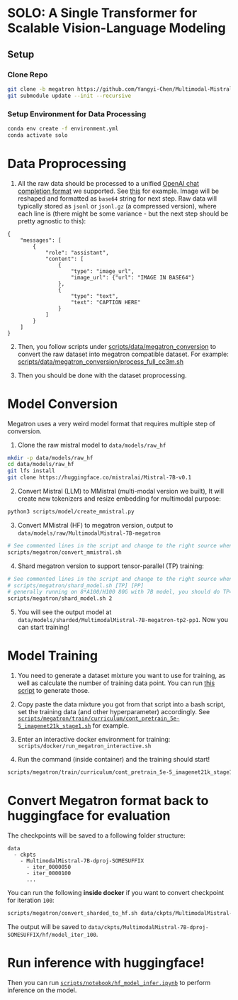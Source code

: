 # SOLO: A Single Transformer for Scalable Vision-Language Modeling

## Setup

### Clone Repo

```bash
git clone -b megatron https://github.com/Yangyi-Chen/Multimodal-Mistral
git submodule update --init --recursive
```

### Setup Environment for Data Processing

```bash
conda env create -f environment.yml
conda activate solo
```

# Data Proprocessing

1. All the raw data should be processed to a unified [OpenAI chat completion format](https://platform.openai.com/docs/api-reference/chat) we supported. See [this](scripts/data/cc3m/process_llava_cc3m.py) for example.
Image will be reshaped and formatted as `base64` string for next step. Raw data will typically stored as `jsonl` or `jsonl.gz` (a compressed version), where each line is (there might be some variance - but the next step should be pretty agnostic to this):

```
{
    "messages": [
        {
            "role": "assistant",
            "content": [
                {
                    "type": "image_url",
                    "image_url": {"url": "IMAGE IN BASE64"}
                },
                {
                    "type": "text",
                    "text": "CAPTION HERE"
                }
            ]
        }
    ]
}
```

2. Then, you follow scripts under [scripts/data/megatron_conversion](scripts/data/megatron_conversion) to convert the raw dataset into megatron compatible dataset. For example: [scripts/data/megatron_conversion/process_full_cc3m.sh](scripts/data/megatron_conversion/process_full_cc3m.sh)

3. Then you should be done with the dataset proprocessing.


# Model Conversion

Megatron uses a very weird model format that requires multiple step of conversion.

1. Clone the raw mistral model to `data/models/raw_hf`

```bash
mkdir -p data/models/raw_hf
cd data/models/raw_hf
git lfs install
git clone https://huggingface.co/mistralai/Mistral-7B-v0.1
```

2. Convert Mistral (LLM) to MMistral (multi-modal version we built), It will create new tokenizers and resize embedding for multimodal purpose:
```bash
python3 scripts/model/create_mmistral.py
```


3. Convert MMistral (HF) to megatron version, output to `data/models/raw/MultimodalMistral-7B-megatron`
```bash
# See commented lines in the script and change to the right source when necessary
scripts/megatron/convert_mmistral.sh
```

4. Shard megatron version to support tensor-parallel (TP) training:
```bash
# See commented lines in the script and change to the right source when necessary
# scripts/megatron/shard_model.sh [TP] [PP]
# generally running on 8*A100/H100 80G with 7B model, you should do TP=2:
scripts/megatron/shard_model.sh 2
```

5. You will see the output model at `data/models/sharded/MultimodalMistral-7B-megatron-tp2-pp1`. Now you can start training!

# Model Training

1. You need to generate a dataset mixture you want to use for training, as well as calculate the number of training data point. 
You can run [this script](scripts/notebook/analyze_tokens.ipynb) to generate those.

2. Copy paste the data mixture you got from that script into a bash script, set the training data (and other hyperparameter) accordingly. See [`scripts/megatron/train/curriculum/cont_pretrain_5e-5_imagenet21k_stage1.sh`](scripts/megatron/train/curriculum/cont_pretrain_5e-5_imagenet21k_stage1.sh) for example.

3. Enter an interactive docker environment for training: `scripts/docker/run_megatron_interactive.sh`

4. Run the command (inside container) and the training should start!

```bash
scripts/megatron/train/curriculum/cont_pretrain_5e-5_imagenet21k_stage1.sh
```

# Convert Megatron format back to huggingface for evaluation

The checkpoints will be saved to a following folder structure:

```
data
  - ckpts
    - MultimodalMistral-7B-dproj-SOMESUFFIX
      - iter_0000050
      - iter_0000100
      ...
```

You can run the following **inside docker** if you want to convert checkpoint for iteration `100`:

```bash
scripts/megatron/convert_sharded_to_hf.sh data/ckpts/MultimodalMistral-7B-dproj-SOMESUFFIX 100
```

The output will be saved to `data/ckpts/MultimodalMistral-7B-dproj-SOMESUFFIX/hf/model_iter_100`.

# Run inference with huggingface!

Then you can run [`scripts/notebook/hf_model_infer.ipynb`](scripts/notebook/hf_model_infer.ipynb) to perform inference on the model.
